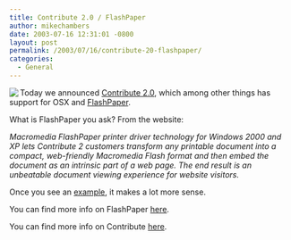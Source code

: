 ```yaml
---
title: Contribute 2.0 / FlashPaper
author: mikechambers
date: 2003-07-16 12:31:01 -0800
layout: post
permalink: /2003/07/16/contribute-20-flashpaper/
categories:
  - General
---
```



<img src="http://www.macromedia.com/images/shared/editorial/60x45/flashpaper.gif" align="left" />Today we announced [Contribute 2.0][1], which among other things has support for OSX and [FlashPaper][2].

What is FlashPaper you ask? From the website:

*Macromedia FlashPaper printer driver technology for Windows 2000 and XP lets Contribute 2 customers transform any printable document into a compact, web-friendly Macromedia Flash format and then embed the document as an intrinsic part of a web page. The end result is an unbeatable document viewing experience for website visitors.*

Once you see an [example][2], it makes a lot more sense.

You can find more info on FlashPaper [here][2].

You can find more info on Contribute [here][1].

 [1]: http://www.macromedia.com/software/contribute/
 [2]: http://www.macromedia.com/software/contribute/productinfo/flashpaper/